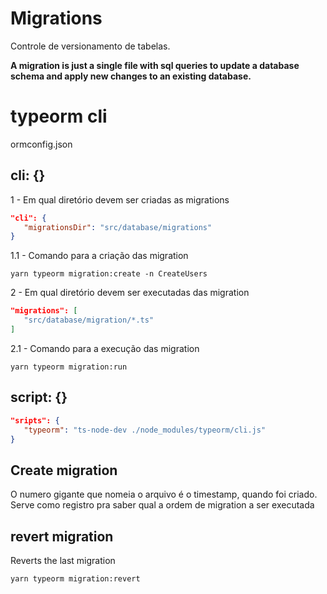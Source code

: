 # Migrations
Controle de versionamento de tabelas.

**A migration is just a single file with sql queries to update a database schema and apply new changes to an existing database.**


# typeorm cli
ormconfig.json

## cli: {} 
1 - Em qual diretório devem ser criadas as migrations
```json
"cli": {
   "migrationsDir": "src/database/migrations"
}
```

1.1 - Comando para a criação das migration
```yarn
yarn typeorm migration:create -n CreateUsers
```


2 - Em qual diretório devem ser executadas das migration
```json
"migrations": [
   "src/database/migration/*.ts"
]
```

2.1 - Comando para a execução das migration
```yarn
yarn typeorm migration:run
```

## script: {} 
```json
"sripts": {
   "typeorm": "ts-node-dev ./node_modules/typeorm/cli.js"
}
```

## Create migration
O numero gigante que nomeia o arquivo é o timestamp, quando foi criado. Serve como registro pra saber qual a ordem de migration a ser executada

## revert migration
Reverts the last migration
```yarn
yarn typeorm migration:revert
```
